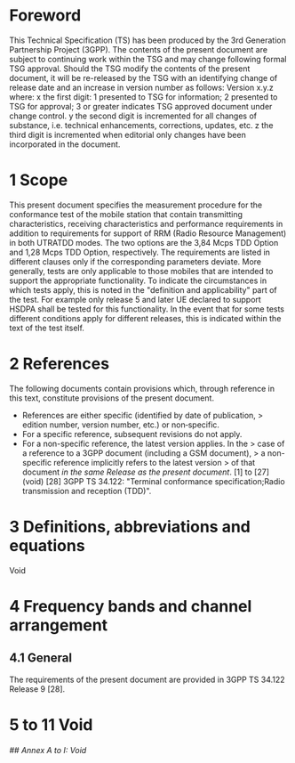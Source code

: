 # Foreword
This Technical Specification (TS) has been produced by the 3rd Generation
Partnership Project (3GPP).
The contents of the present document are subject to continuing work within the
TSG and may change following formal TSG approval. Should the TSG modify the
contents of the present document, it will be re-released by the TSG with an
identifying change of release date and an increase in version number as
follows:
Version x.y.z
where:
x the first digit:
1 presented to TSG for information;
2 presented to TSG for approval;
3 or greater indicates TSG approved document under change control.
y the second digit is incremented for all changes of substance, i.e. technical
enhancements, corrections, updates, etc.
z the third digit is incremented when editorial only changes have been
incorporated in the document.
# 1 Scope
This present document specifies the measurement procedure for the conformance
test of the mobile station that contain transmitting characteristics,
receiving characteristics and performance requirements in addition to
requirements for support of RRM (Radio Resource Management) in both UTRATDD
modes. The two options are the 3,84 Mcps TDD Option and 1,28 Mcps TDD Option,
respectively.
The requirements are listed in different clauses only if the corresponding
parameters deviate. More generally, tests are only applicable to those mobiles
that are intended to support the appropriate functionality. To indicate the
circumstances in which tests apply, this is noted in the "definition and
applicability" part of the test.
For example only release 5 and later UE declared to support HSDPA shall be
tested for this functionality. In the event that for some tests different
conditions apply for different releases, this is indicated within the text of
the test itself.
# 2 References
The following documents contain provisions which, through reference in this
text, constitute provisions of the present document.
  * References are either specific (identified by date of publication, > edition number, version number, etc.) or non‑specific.
  * For a specific reference, subsequent revisions do not apply.
  * For a non-specific reference, the latest version applies. In the > case of a reference to a 3GPP document (including a GSM document), > a non-specific reference implicitly refers to the latest version > of that document _in the same Release as the present document_.
[1] to [27] (void)
[28] 3GPP TS 34.122: \"Terminal conformance specification;Radio transmission
and reception (TDD)\".
# 3 Definitions, abbreviations and equations
Void
# 4 Frequency bands and channel arrangement
## 4.1 General
The requirements of the present document are provided in 3GPP TS 34.122
Release 9 [28].
# 5 to 11 Void
###### ## Annex A to I: Void
#